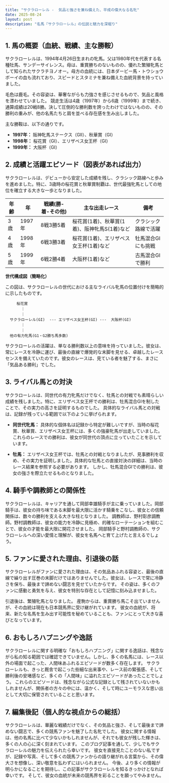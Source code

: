 ```yaml
---
title: "サクラローレル -  気品と強さを兼ね備えた、平成の偉大なる名牝"
date: 2025-08-24
layout: post
description: "名馬『サクラローレル』の伝説と魅力を深堀り"
---
```


## 1. 馬の概要（血統、戦績、主な勝鞍）

サクラローレルは、1994年4月26日生まれの牝馬。父は1980年代を代表する名種牡馬、サンデーサイレンス。母は、重賞勝ちのないものの、優れた繁殖牝馬として知られたサクラチヨノオー。母方の血統には、日本ダービー馬・トウショウボーイの血も流れており、スピードとスタミナを兼ね備えた血統背景を持っていました。

毛色は鹿毛。その容姿は、華奢ながらも力強さを感じさせるもので、気品と風格を漂わせていました。  競走生活は4歳（1997年）から6歳（1999年）まで続き、通算成績は20戦8勝。決して圧倒的な勝利数を誇ったわけではないものの、その勝利の重みが、他の名馬たちと肩を並べる存在感を生み出しました。

主な勝鞍は、以下の通りです。

* **1997年：** 阪神牝馬ステークス（GII）、秋華賞（GI）
* **1998年：** 桜花賞（GI）、エリザベス女王杯（GI）
* **1999年：** 大阪杯（GI）


## 2. 成績と活躍エピソード（図表があれば出力）

サクラローレルは、デビューから安定した成績を残し、クラシック路線へと歩みを進めました。特に、3歳時の桜花賞と秋華賞制覇は、世代最強牝馬としての地位を確立する大きな一歩となりました。

| 年齢 | 年 | 戦績(勝-着-その他) | 主な出走レース | 備考 |
|---|---|---|---|---|
| 3歳 | 1997年 | 8戦3勝5着 | 桜花賞(1着)、秋華賞(1着)、阪神牝馬S(1着)など | クラシック路線で活躍 |
| 4歳 | 1998年 | 6戦3勝3着 | 桜花賞(1着)、エリザベス女王杯(1着)など | 牡馬混合GIにも挑戦 |
| 5歳 | 1999年 | 6戦2勝4着 | 大阪杯(1着)など | 古馬混合GIで勝利 |


**世代構成図（簡略化）**

この図は、サクラローレルの世代における主なライバル牝馬の位置付けを簡略的に示したものです。

```
     桜花賞
       ｜
       ｜
  サクラローレル(GI)  --- エリザベス女王杯(GI) ---  大阪杯(GI)
       ｜
       ｜
  他の有力牝馬(G1・G2勝ち馬多数)
```

サクラローレルの活躍は、単なる勝利数以上の意味を持っていました。彼女は、常にレースを冷静に運び、最後の直線で爆発的な末脚を見せる、卓越したレースセンスを備えていたのです。彼女のレースは、見ている者を魅了する、まさに「気品ある勝利」でした。


## 3. ライバル馬との対決

サクラローレルは、同世代の有力牝馬だけでなく、牡馬との対戦でも素晴らしい成績を残しました。特に、エリザベス女王杯での勝利は、牡馬混合GIを制したことで、その実力の高さを証明するものでした。  具体的なライバル馬との対戦は、記録が残っている範囲で以下のように挙げられます。

* **同世代牝馬：**  具体的な個体名は記録から特定が難しいですが、当時の桜花賞、秋華賞、エリザベス女王杯には、多くの強豪牝馬が出走していました。これらのレースでの勝利は、彼女が同世代の頂点に立っていたことを示しています。

* **牡馬：** エリザベス女王杯では、牡馬との対戦となりましたが、見事勝利を収め、その実力を証明しました。具体的な牡馬との直接対決の詳細は、当時のレース結果を参照する必要があります。  しかし、牡馬混合GIでの勝利は、彼女の強さを際立たせるものとなりました。


## 4. 騎手や調教師との関係性

サクラローレルは、キャリアを通して岡部幸雄騎手が主に乗っていました。岡部騎手は、彼女の持ち味である末脚を最大限に活かす騎乗をこなし、彼女との信頼関係は、数々の勝利を支える大きな柱となりました。  調教師は、野村彰彦調教師。野村調教師は、彼女の能力を冷静に見極め、的確なローテーションを組むことで、彼女の才能を最大限に開花させました。  岡部騎手と野村調教師の、サクラローレルへの深い愛情と理解が、彼女を名馬へと育て上げたと言えるでしょう。


## 5. ファンに愛された理由、引退後の話

サクラローレルがファンに愛された理由は、その気品あふれる容姿と、最後の直線で繰り出す圧巻の末脚だけではありませんでした。彼女は、レースで常に冷静さを保ち、最後まで諦めない闘志を見せていたからです。  その姿は、多くのファンに感動と勇気を与え、彼女を特別な存在として記憶に刻み込ませました。

引退後は、繁殖牝馬となりました。  産駒からは、重賞勝ち馬こそ出ていませんが、その血統は現在も日本競馬界に受け継がれています。  彼女の血統が、将来、新たな名馬を生み出す可能性を秘めていることも、ファンにとって大きな喜びとなっています。


## 6. おもしろハプニングや逸話

サクラローレルに関する明確な「おもしろハプニング」に関する逸話は、残念ながら私の知る範囲では確認できていません。しかし、多くの名馬には、レース以外の場面で起こった、人間味あふれるエピソードが数多く存在します。  サクラローレルも、きっと厩舎で起こった些細な出来事や、レース前の緊張感、そして勝利後の安堵感など、多くの「人間味」に溢れたエピソードがあったことでしょう。  これらのエピソードは、残念ながら公式な記録として残されていないかもしれませんが、関係者の方々の中には、温かく、そして時にユーモラスな思い出として大切に保管されていることと思います。


## 7. 編集後記（個人的な視点からの総括）

サクラローレルは、華麗な戦績だけでなく、その気品と強さ、そして最後まで諦めない闘志で、多くの競馬ファンを魅了した名牝でした。  彼女に関する情報は、他の名馬に比べて少ないかもしれませんが、それでも彼女が残した輝きは、多くの人の心に深く刻まれています。  このブログ記事を通して、少しでもサクラローレルの魅力を伝えられたら幸いです。  彼女を直接見たことのない私ですが、記録や写真、そして多くの競馬ファンからの語り継がれる言葉から、その偉大さを想像し、深い敬意を払わずにはいられません。  今後、より多くの情報が明らかになることを期待し、この記事がサクラローレルを知るきっかけとなれば幸いです。  そして、彼女の血統が未来の競馬界を彩ることを願ってやみません。
